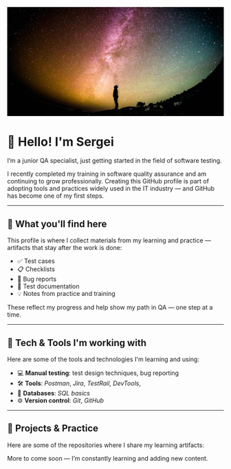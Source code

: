 <img src="https://github.com/SergTsys/SergTsys/blob/main/Assets/photo%20pr1.jpg"/>

# 👋 Hello! I'm Sergei

I’m a junior QA specialist, just getting started in the field of software testing.

I recently completed my training in software quality assurance and am continuing to grow professionally. Creating this GitHub profile is part of adopting tools and practices widely used in the IT industry — and GitHub has become one of my first steps.

---

## 🧰 What you'll find here

This profile is where I collect materials from my learning and practice — artifacts that stay after the work is done:

- ✅ Test cases  
- 📋 Checklists  
- 🐞 Bug reports  
- 📄 Test documentation  
- 💡 Notes from practice and training

These reflect my progress and help show my path in QA — one step at a time.

---

## 🧪 Tech & Tools I'm working with

Here are some of the tools and technologies I'm learning and using:

- 💻 **Manual testing**: test design techniques, bug reporting  
- 🛠️ **Tools**: _Postman_, _Jira_, _TestRail_, _DevTools_,
- 🧮 **Databases**: _SQL basics_  
- ⚙️ **Version control**: _Git_, _GitHub_  

---

## 🔗 Projects & Practice

Here are some of the repositories where I share my learning artifacts:



More to come soon — I’m constantly learning and adding new content.